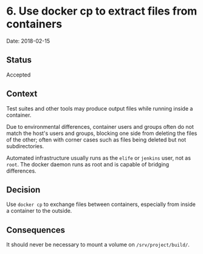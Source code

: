 # 6. Use docker cp to extract files from containers

Date: 2018-02-15

## Status

Accepted

## Context

Test suites and other tools may produce output files while running inside a container.

Due to environmental differences, container users and groups often do not match the host's users and groups, blocking one side from deleting the files of the other; often with corner cases such as files being deleted but not subdirectories.

Automated infrastructure usually runs as the `elife` or `jenkins` user, not as `root`. The docker daemon runs as root and is capable of bridging differences.

## Decision

Use `docker cp` to exchange files between containers, especially from inside a container to the outside.

## Consequences

It should never be necessary to mount a volume on `/srv/project/build/`.

